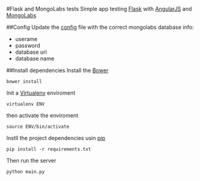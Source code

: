 #Flask and MongoLabs tests
Simple app testing [Flask](http://flask.pocoo.org/) with [AngularJS](http://angularjs.org/) and [MongoLabs](https://mongolab.com/welcome/)

##Config
Update the [config](https://github.com/vitorleal/flask-tests/blob/master/flask_app/config.py) file with the correct mongolabs database info:
- userame
- password
- database url
- database name

##Install dependencies
Install the [Bower](http://bower.io/)
```
bower install
```

Init a [Virtualenv](http://www.virtualenv.org/) enviroment
```
virtualenv ENV
```
then activate the enviroment
```
source ENV/bin/activate
```

Instll the project dependencies usin [pip](http://www.pip-installer.org/en/latest/)
```
pip install -r requirements.txt
```

Then run the server
```
python main.py
```
